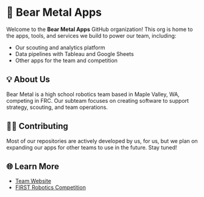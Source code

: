 # 🐻 Bear Metal Apps

Welcome to the **Bear Metal Apps** GitHub organization!
This org is home to the apps, tools, and services we build to power our team, including:

* Our scouting and analytics platform
* Data pipelines with Tableau and Google Sheets
* Other apps for the team and competition

## 💡 About Us

Bear Metal is a high school robotics team based in Maple Valley, WA, competing in FRC. Our subteam focuses on creating software to support strategy, scouting, and team operations.

## 👩‍💻 Contributing

Most of our repositories are actively developed by us, for us, but we plan on expanding our apps for other teams to use in the future. Stay tuned!

## 🌐 Learn More

* [Team Website](https://tahomarobotics.org)
* [FIRST Robotics Competition](https://www.firstinspires.org/robotics/frc)
